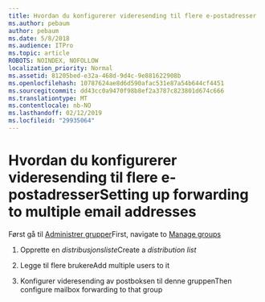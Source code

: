 ```yaml
---
title: Hvordan du konfigurerer videresending til flere e-postadresser
ms.author: pebaum
author: pebaum
ms.date: 5/8/2018
ms.audience: ITPro
ms.topic: article
ROBOTS: NOINDEX, NOFOLLOW
localization_priority: Normal
ms.assetid: 81205bed-e32a-468d-9d4c-9e881622908b
ms.openlocfilehash: 10787624ae8d6d590afac531e87a54b644cf4451
ms.sourcegitcommit: dd43cc0a9470f98b8ef2a3787c823801d674c666
ms.translationtype: MT
ms.contentlocale: nb-NO
ms.lasthandoff: 02/12/2019
ms.locfileid: "29935064"
---
```

# <a name="setting-up-forwarding-to-multiple-email-addresses"></a><span data-ttu-id="a952a-102">Hvordan du konfigurerer videresending til flere e-postadresser</span><span class="sxs-lookup"><span data-stu-id="a952a-102">Setting up forwarding to multiple email addresses</span></span>

<span data-ttu-id="a952a-103">Først gå til [Administrer grupper](https://portal.office.com/adminportal/home#/groups)</span><span class="sxs-lookup"><span data-stu-id="a952a-103">First, navigate to [Manage groups](https://portal.office.com/adminportal/home#/groups)</span></span>
  
1. <span data-ttu-id="a952a-104">Opprette en *distribusjonsliste*</span><span class="sxs-lookup"><span data-stu-id="a952a-104">Create a  *distribution list*</span></span> 
    
2. <span data-ttu-id="a952a-105">Legge til flere brukere</span><span class="sxs-lookup"><span data-stu-id="a952a-105">Add multiple users to it</span></span>
    
3. <span data-ttu-id="a952a-106">Konfigurer videresending av postboksen til denne gruppen</span><span class="sxs-lookup"><span data-stu-id="a952a-106">Then configure mailbox forwarding to that group</span></span>
    

